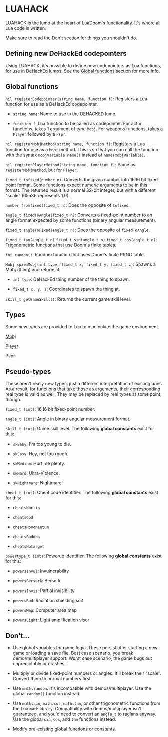 # LUAHACK

LUAHACK is the lump at the heart of LuaDoom's functionality. It's where all Lua code is written.

Make sure to read the [Don't](#dont) section for things you shouldn't do.

## Defining new DeHackEd codepointers

Using LUAHACK, it's possible to define new codepointers as Lua functions, for use in DeHackEd lumps. See the [Global functions](#global-functions) section for more info.

## Global functions

`nil registerCodepointer(string name, function f)`: Registers a Lua function for use as a DeHackEd codepointer.

 - `string name`: Name to use in the DEHACKED lump.

 - `function f`: Lua function to be called as codepointer. For actor functions, takes 1 argument of type `Mobj`. For weapons functions, takes a `Player` followed by a `Pspr`.

`nil registerMobjMethod(string name, function f)`: Registers a Lua function for use as a `Mobj` method. This is so that you can call the function with the syntax `mobjVariable:name()` instead of `name(mobjVariable)`.

`nil registerPlayerMethod(string name, function f)`: Same as `registerMobjMethod`, but for `Player`.

`fixed_t tofixed(number n)`: Converts the given number into 16.16 bit fixed-point format. Some functions expect numeric arguments to be in this format. The returned result is a normal 32-bit integer, but with a different "scale" (65536 represents 1.0).

`number fromfixed(fixed_t n)`: Does the opposite of `tofixed`.

`angle_t fixedToAngle(fixed_t n)`: Converts a fixed-point number to an angle format expected by some functions (binary angular measurement).

`fixed_t angleToFixed(angle_t n)`: Does the opposite of `fixedToAngle`.

`fixed_t tan(angle_t n)`
`fixed_t sin(angle_t n)`
`fixed_t cos(angle_t n)`: Trigonometric functions that use Doom's finite tables.

`int random()`: Random function that uses Doom's finite PRNG table.

`Mobj spawnMobj(int type, fixed_t x, fixed_t y, fixed_t z)`: Spawns a Mobj (thing) and returns it.

- `int type`: DeHackEd thing number of the thing to spawn.

- `fixed_t x, y, z`: Coordinates to spawn the thing at.

`skill_t getGameSkill()`: Returns the current game skill level.

## Types

Some new types are provided to Lua to manipulate the game environment.

[Mobj](mobj.md)

[Player](player.md)

Pspr

## Pseudo-types

These aren't really new types, just a different interpretation of existing ones. As a result, for functions that take those as arguments, their corresponding real type is valid as well. They may be replaced by real types at some point, though.

`fixed_t (int)`: 16.16 bit fixed-point number.

`angle_t (int)`: Angle in binary angular measurement format.

`skill_t (int)`: Game skill level. The following **global constants** exist for this:

- `skBaby`: I'm too young to die.

- `skEasy`: Hey, not too rough.

- `skMedium`: Hurt me plenty.

- `skHard`: Ultra-Violence.

- `skNightmare`: Nightmare!

`cheat_t (int)`: Cheat code identifier. The following **global constants** exist for this:

- `cheatsNoclip`

- `cheatsGod`

- `cheatsNomomentum`

- `cheatsBuddha`

- `cheatsNotarget`

`powertype_t (int)`: Powerup identifier. The following **global constants** exist for this:

- `powersInvul`: Invulnerability

- `powersBerserk`: Berserk

- `powersInvis`: Partial invisibility

- `powersRad`: Radiation shielding suit

- `powersMap`: Computer area map

- `powersLight`: Light amplification visor

## Don't...

- Use global variables for game logic. These persist after starting a new game or loading a save file. Best case scenario, you break demo/multiplayer support. Worst case scenario, the game bugs out unpredictably or crashes.

- Multiply or divide fixed-point numbers or angles. It'll break their "scale". Convert them to normal numbers first.

- Use `math.random`. It's incompatible with demos/multiplayer. Use the global `random()` function instead.

- Use `math.sin`, `math.cos`, `math.tan`, or other trigonometric functions from the Lua `math` library. Compatibility with demos/multiplayer isn't guaranteed, and you'd need to convert an `angle_t` to radians anyway. Use the global `sin`, `cos`, and `tan` functions instead.

- Modify pre-existing global functions or constants.
